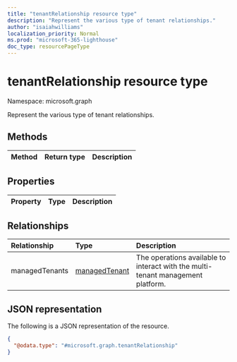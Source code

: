 ```yaml
---
title: "tenantRelationship resource type"
description: "Represent the various type of tenant relationships."
author: "isaiahwilliams"
localization_priority: Normal
ms.prod: "microsoft-365-lighthouse"
doc_type: resourcePageType
---
```


# tenantRelationship resource type

Namespace: microsoft.graph

Represent the various type of tenant relationships.

## Methods
|Method|Return type|Description|
|:---|:---|:---|

## Properties
|Property|Type|Description|
|:---|:---|:---|

## Relationships
|Relationship|Type|Description|
|:---|:---|:---|
|managedTenants|[managedTenant](../resources/managedtenant.md)|The operations available to interact with the multi-tenant management platform.|

## JSON representation
The following is a JSON representation of the resource.
<!-- {
  "blockType": "resource",
  "keyProperty": "id",
  "@odata.type": "microsoft.graph.tenantRelationship",
  "openType": false
}
-->
``` json
{
  "@odata.type": "#microsoft.graph.tenantRelationship"
}
```

